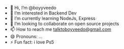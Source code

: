 - 👋 Hi, I’m @boyyveedo
- 👀 I’m interested in Backend Dev
- 🌱 I’m currently learning NodeJs, Express
- 💞️ I’m looking to collaborate on open source projects
- 📫 How to reach me talktoboyveedo@gmail.com
- 😄 Pronouns: ...
- ⚡ Fun fact: i love Ps5

<!---
boyyveedo/boyyveedo is a ✨ special ✨ repository because its `README.md` (this file) appears on your GitHub profile.
You can click the Preview link to take a look at your changes.
--->
